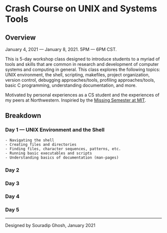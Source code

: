 # Crash Course on UNIX and Systems Tools 


## Overview

January 4, 2021 — January 8, 2021. 5PM — 6PM CST.

This is 5-day workshop class designed to introduce students to a myriad of 
tools and skills that are common in research and development of computer 
systems and computing in general. This class explores the following topics:
UNIX environment, the shell, scripting, makefiles, project organization, 
version control, debugging approaches/tools, profiling approaches/tools, basic 
C programming, understanding documentation, and more.  

Motivated by personal experiences as a CS student and the experiences of 
my peers at Northwestern. Inspiried by the [Missing Semester at MIT](https://missing.csail.mit.edu/).

## Breakdown

### Day 1 — UNIX Environment and the Shell
	- Navigating the shell
	- Creating files and directories
	- Finding files, character sequences, patterns, etc.
	- Running basic executables and scripts
	- Understanding basics of documentation (man-pages)

### Day 2

### Day 3

### Day 4

### Day 5

---

Designed by Souradip Ghosh, January 2021
